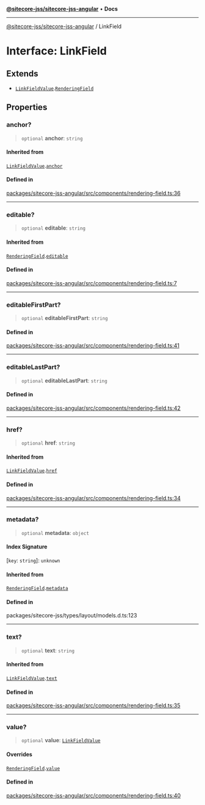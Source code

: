 [**@sitecore-jss/sitecore-jss-angular**](../README.md) • **Docs**

***

[@sitecore-jss/sitecore-jss-angular](../README.md) / LinkField

# Interface: LinkField

## Extends

- [`LinkFieldValue`](LinkFieldValue.md).[`RenderingField`](RenderingField.md)

## Properties

### anchor?

> `optional` **anchor**: `string`

#### Inherited from

[`LinkFieldValue`](LinkFieldValue.md).[`anchor`](LinkFieldValue.md#anchor)

#### Defined in

[packages/sitecore-jss-angular/src/components/rendering-field.ts:36](https://github.com/Sitecore/jss/blob/afae5c8a8729af8f6d283032473cffb7fb5b43e6/packages/sitecore-jss-angular/src/components/rendering-field.ts#L36)

***

### editable?

> `optional` **editable**: `string`

#### Inherited from

[`RenderingField`](RenderingField.md).[`editable`](RenderingField.md#editable)

#### Defined in

[packages/sitecore-jss-angular/src/components/rendering-field.ts:7](https://github.com/Sitecore/jss/blob/afae5c8a8729af8f6d283032473cffb7fb5b43e6/packages/sitecore-jss-angular/src/components/rendering-field.ts#L7)

***

### editableFirstPart?

> `optional` **editableFirstPart**: `string`

#### Defined in

[packages/sitecore-jss-angular/src/components/rendering-field.ts:41](https://github.com/Sitecore/jss/blob/afae5c8a8729af8f6d283032473cffb7fb5b43e6/packages/sitecore-jss-angular/src/components/rendering-field.ts#L41)

***

### editableLastPart?

> `optional` **editableLastPart**: `string`

#### Defined in

[packages/sitecore-jss-angular/src/components/rendering-field.ts:42](https://github.com/Sitecore/jss/blob/afae5c8a8729af8f6d283032473cffb7fb5b43e6/packages/sitecore-jss-angular/src/components/rendering-field.ts#L42)

***

### href?

> `optional` **href**: `string`

#### Inherited from

[`LinkFieldValue`](LinkFieldValue.md).[`href`](LinkFieldValue.md#href)

#### Defined in

[packages/sitecore-jss-angular/src/components/rendering-field.ts:34](https://github.com/Sitecore/jss/blob/afae5c8a8729af8f6d283032473cffb7fb5b43e6/packages/sitecore-jss-angular/src/components/rendering-field.ts#L34)

***

### metadata?

> `optional` **metadata**: `object`

#### Index Signature

 \[`key`: `string`\]: `unknown`

#### Inherited from

[`RenderingField`](RenderingField.md).[`metadata`](RenderingField.md#metadata)

#### Defined in

packages/sitecore-jss/types/layout/models.d.ts:123

***

### text?

> `optional` **text**: `string`

#### Inherited from

[`LinkFieldValue`](LinkFieldValue.md).[`text`](LinkFieldValue.md#text)

#### Defined in

[packages/sitecore-jss-angular/src/components/rendering-field.ts:35](https://github.com/Sitecore/jss/blob/afae5c8a8729af8f6d283032473cffb7fb5b43e6/packages/sitecore-jss-angular/src/components/rendering-field.ts#L35)

***

### value?

> `optional` **value**: [`LinkFieldValue`](LinkFieldValue.md)

#### Overrides

[`RenderingField`](RenderingField.md).[`value`](RenderingField.md#value)

#### Defined in

[packages/sitecore-jss-angular/src/components/rendering-field.ts:40](https://github.com/Sitecore/jss/blob/afae5c8a8729af8f6d283032473cffb7fb5b43e6/packages/sitecore-jss-angular/src/components/rendering-field.ts#L40)
